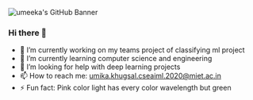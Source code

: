 ![umeeka's GitHub Banner](./standard.gif)
### Hi there 👋

- 🔭 I’m currently working on my teams project of classifying ml project
- 🌱 I’m currently learning computer science and engineering 
- 🤔 I’m looking for help with deep learning projects
- 📫 How to reach me: umika.khugsal.cseaiml.2020@miet.ac.in 
- ⚡ Fun fact: Pink color light has every color wavelength but green
